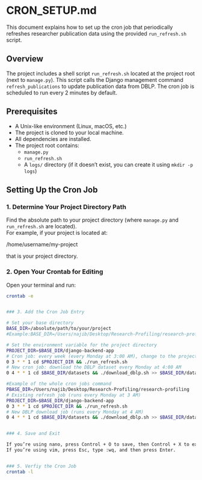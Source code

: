 # CRON_SETUP.md

This document explains how to set up the cron job that periodically refreshes researcher publication data using the provided `run_refresh.sh` script.

## Overview

The project includes a shell script `run_refresh.sh` located at the project root (next to `manage.py`). This script calls the Django management command `refresh_publications` to update publication data from DBLP. The cron job is scheduled to run every 2 minutes by default.

## Prerequisites

- A Unix-like environment (Linux, macOS, etc.)
- The project is cloned to your local machine.
- All dependencies are installed.
- The project root contains:
  - `manage.py`
  - `run_refresh.sh`
  - A `logs/` directory (if it doesn’t exist, you can create it using `mkdir -p logs`)

## Setting Up the Cron Job

### 1. Determine Your Project Directory Path

Find the absolute path to your project directory (where `manage.py` and `run_refresh.sh` are located).  
For example, if your project is located at: 

/home/username/my-project 

that is your project directory.

### 2. Open Your Crontab for Editing

Open your terminal and run:
```bash
crontab -e


### 3. Add the Cron Job Entry

# Set your base directory
BASE_DIR=/absolute/path/to/your/project
#Example:BASE_DIR=/Users/najib/Desktop/Research-Profiling/research-profiling

# Set the environment variable for the project directory
PROJECT_DIR=$BASE_DIR/django-backend-app
# Cron job: every week (every Monday at 3:00 AM), change to the project directory and run the refresh script
0 3 * * 1 cd $PROJECT_DIR && ./run_refresh.sh
# New cron job: download the DBLP dataset every Monday at 4:00 AM
0 4 * * 1 cd $BASE_DIR/datasets && ./download_dblp.sh >> $BASE_DIR/datasets/dblp_download.log 2>&1

#Example of the whole cron jobs command 
PBASE_DIR=/Users/najib/Desktop/Research-Profiling/research-profiling
# Existing refresh job (runs every Monday at 3 AM)
PROJECT_DIR=$BASE_DIR/django-backend-app
0 3 * * 1 cd $PROJECT_DIR && ./run_refresh.sh
# New DBLP download job (runs every Monday at 4 AM)
0 4 * * 1 cd $BASE_DIR/datasets && ./download_dblp.sh >> $BASE_DIR/datasets/dblp_download.log 2>&1


### 4. Save and Exit

If you’re using nano, press Control + O to save, then Control + X to exit.
If you’re using vim, press Esc, type :wq, and then press Enter.


### 5. Verfiy the Cron Job
crontab -l
